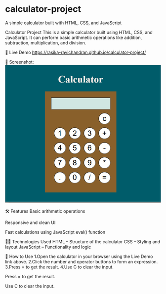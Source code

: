# calculator-project
A simple calculator built with HTML, CSS, and JavaScript

Calculator Project
This is a simple calculator built using HTML, CSS, and JavaScript.
It can perform basic arithmetic operations like addition, subtraction, multiplication, and division.

🚀 Live Demo
https://rasika-ravichandran.github.io/calculator-project/

📸 Screenshot:
![Calculator Screenshot](https://raw.githubusercontent.com/Rasika-Ravichandran/calculator-project/main/calculator-screenshot.png.png)


🛠️ Features
Basic arithmetic operations

Responsive and clean UI

Fast calculations using JavaScript eval() function

🧑‍💻 Technologies Used
HTML – Structure of the calculator
CSS – Styling and layout
JavaScript – Functionality and logic

📜 How to Use
1.Open the calculator in your browser using the Live Demo link above.
2.Click the number and operator buttons to form an expression.
3.Press = to get the result.
4.Use C to clear the input.

Press = to get the result.

Use C to clear the input.
